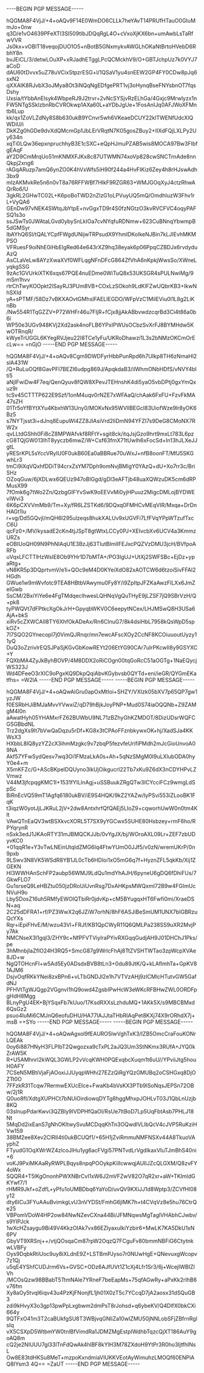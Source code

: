 ----BEGIN PGP MESSAGE-----

hQGMA8F4VjJ/+4+oAQv9F14E0WmDO6CLLk7heYAvT14PRUfHTauO0GIuMmJo+0nw
q3D/e1vO4639PFeXTl3Sl509tIbJDQqRgL4O+cVxoXjKX6bn+umAwbLsTaRfwVVR
Js0kx+vOBlT18veqojDUO1O5+nBotB5GNxmykvAWGLhOKaNtBrtoHVebD6RbhY8n
bvJEiCL/3/detwLOuXP+xRJadhETggLPcQCMckhV9/O+GBTJchpUz7k0VYJ7aCoD
dAU60tDvvx5uZ78uVCixStpzrESG+l/1QSaV1yu4snEEW2GP4FY0CDw8pJq6sxN2
qXXAIK8RJvbX3oJMya8Ot3iNQqNgEDfgePRT1vj3oHynqBseFNYsbnOT7fqsDshy
Uxsia/tYbbAnElsyk4WbpeRJ9J2trvr+2vNcSYSjvRzELhGa/4Gxjc9Mrwlyzx1n
FW5NTgSSkIzbnRbCVROkwp1AXa60L+aYDbJgUe+1FosAnIJq0AFJWoXFMntb6Lup
kk/qx1ZoVLZdNy8S8b630ukB9YCnvr5wh6VKeaeDCUY22klTWENfUdcXlQWDiU/i
DkKZg0hGDe9dvXdQMcmGp1JbLErVRqtN7K05gosZBuy2+IIXdFQjLXLPy2Uy634n
xqTi0LQw36epxnpruchhyB3E1cSXC+eQpHJmuPZAB5wis8MOCA97Bw3FIbfgEAqF
aY2D9CmMrqUo51mKNMXFJKx8c87UTWMN74xoVp828cwSNCTrnAde8nnQkpj2xng6
rAGqARuzp7amQ6ynZO0K4hVxWfs5iH90f244a4HvFIKiz6Zey4h8rHJswAdh3bx9
mIzAKMvkRe5n6n0vT8a76RFFWBf7HlkF9RZGR63+WMJGOqXyJ4ctzRhwAQrRo6/U
3gkRL2GHwTC02L+K6poBoTWD2nZlzG1oLPVuyUQ5mQ/OmdhluzW3Fhv1rL+VyQA6
GEnDw97vNEK4SWtqJbYtpE+nvGgxTD9r4S0fzNGtzO3kvRVCFVC4oqyPAFSQ1s3o
ssJSwTs0JWAtaLGvd0ybySnLkIOa7cvNYqfuRDNmw+623CuBNnqYbwmpB5dGMSyr
IbAYhQ6Sl/tQALYCpfFWgdUNijwTRPsudX9YhmlDKolkeNJBin7kLJIEvhMKMPSO
VFRuesF9oiNhE0iHbElgRed64e643rXZ9hq38eyak6p06PpqCZBDJx6rvdyduAzQ
AsCLaVeLw8AYzXwaXVf0WFLqgNFnDFcG864ZfVhA6nKpkjWwsSo/XWneLyqkgSSG
9zAc1GVUrkiXTK6xqs67PQE4nuEDme0WiTuQ8x53UKSGR4sPULNwiMg/9mSm1hvv
rtrChTwyKOOpkt2lSayRJ3PUm8VB+COxLzSOkoh9LdKlFZwUQbrKB3+IkwNhSXId
yA+sPTMF/58Dz7vBKXAOvtGMhsIFAELIEGDO/WFpVzC1MilEViu0l1L8g2LiKnBb
/Nw554R1TqGZZV+P72WHFr46u7FIjR+fCjx8jjAkABbvwdzcqrBd3Ci4t86a0b6i
WP50e3UGv948KVj2Xd2ask4noFLB6YPxIPWUsOCbzSvXrFJ8BYMHdw5KwOTRnqR/
kWyeTrUGGL6KYegRVJjeu22I8TCe1yFu/UKRoDhawzi1L3s2bNMzOKCmOrEcLw==
=nGjO
-----END PGP MESSAGE-----

hQGMA8F4VjJ/+4+oAQv8Cgm9DWDFyrHbbPunRpd6h7UIkp8TH6zNmaHl2slA431W
/Q+RuLuOQf8GavPFl7BEZI6udpg869J/ApqkdaB3/ilWhmONbHDfS/vNVY4bIti5
aNjIFwiDw4F7eq/QenQyuv8fQW8XPevJTEHnshK4di5yaO5vbDPtj0gxYmQxuz9r
tcSv45CTTTP622E9Szf/1onM4uqv0rNZE7xWFAaQ/chAak6FxFU+FzvFkMA47sZH
01Tr5oYfBYtXYu4KbxhW13Uny0/MOKvNx95WVlIBEGcI83UiofWze9lr8yOK6Bz5
s7NYTjsst3i+dJnq8EupuWl4ZZ8JIAsiVrd2IiDmN94YFZI7s9DeG8CMoNX7RW2x
qvLLtdGShh0Fi8cZ8MPWAfvkf8RFtY+sgit8ck/itqJsjGzo9hrt9mxLt783L6pz
cG8TQjGW013lhT8yyczb6mwZ/W+Csf63fmX71tUwIh6xFocSd+In13hJLXeJJgtL
yRESrKPL5sYccVRyIU0F0ukB60Ea0aBBRue70uWxJ+nfB8oonFT/MfJ5SKGwhLr3
tmCi9iXqVQxhfDDiT94crxZsYM7Dph9omNvjBMIgY0YAzQ+dU+Xo7rr3c/BriSHz
OZoqGuw/6jXDLwx6QEUz947oBIGgd/gDI3eAFTjb48uaXQWzuDK5cm6dRPMusX99
7fOmk6g7tWo2Zn/QzbgGIFYvSwK9oEEVvMi0yjHPuuz2MigcDMLojBYDWEvIWvi3
6K6pCXVVmMb9/Tm+Xy/fR6LZSTKd6/9DQxq0FMHCvMEqVIR/Mxqa+DrDnHAGt1lu
r+vg/Dd5GQvjl/mQH6I295ulzeqs8hukXALUv9xUGVFi7LfFVqYPpWTzufTxcC6U
qcFz0+/MV/kysadE2cKn4tjJSpT8gtWtxLCCy0PJ+XEIvcbXv6UCV4a3KmmzURZs
eOBIUoQH09N9PhNIAqU1E3BzJj63TIutBImlIFEJxcPQZVzDMU3jcH/BVfpoARFb
uVqxLFCTTlHzWsIE8Ob9YHr1D7bMTA+/PO3IgUJ+UtXj2SWFSBc+EjDz+ypaRtg+
vN8KR5p3DQprtvmV/e1i+QOc9eM4D0KYeiXdO82xAOTCW6d6tzoiSivFFAl2HGdh
GWue1w9mWvfotc9TEA8HBtbVAwymu0Fy8Y/i9ZpItpJFZKaAwzFlLXx6JmZeIGwb
SsCM/2BxiYiYe6e4FgTMdqeclhwesLQHNqVgQuTHyE9jLZSF7jQ9SBrVzH/Q+pk8
tyPWQVt7dFPtkcXgOkJrH+GpyqbWKV0C6eepytNCex/LHJMSwQ8H3USa6AjA+bkS
xiRv5cZXWCAII8TY6XhfOkADeAx/Rn6ClnuG7/8k4dsiHbL7958kQsWpD5spkOZ+
7l7SQO2GYnecopl7j0VimQJRnqr/mn7ewcAFscXOy2CcNF8KCOiuuoutUyzy11yQ
DuQ3oZzrivlrEQSJPaSjKGvGbKowREYt206EtYG90CAr7ulrPKcwII8y9GSYXC+Y
FQXbMA4ZyJkByhBOVP/4M8DDX2oRiCOgn00tqGoRcC51aOGTg+1NaEQycjWS323J
Wd4DFeeO3rXIC9oPgxKQ9DkpQqiAbvKGybvsb0QYTd+eni/ieGR/QYGmEKatfhs=
=W2lA
-----END PGP MESSAGE-----
-----BEGIN PGP MESSAGE-----

hQGMA8F4VjJ/+4+oAQwAiGru0apOxMtIoi+SHZY/VXIzk05bXV7p65QP7gw1yzJW
f0ESRbHJiBMJaMvvYVwxiZ/qD79hBjkJoyPNP+Mud0S74iaOQQNb+Z9ZAMgM4I0n
aAwatHyh05YHAMxrFZ62BUWbU9NL71zBZhyGhKZMDOT/8DizUDsrWQFCGSGBbdNL
Trz2dgXs9lt7bVwQaDqzu5rDf+KG8x3tCPAoFFznbkywxOK+hj/XadSJa4KKWsX3
HXbbL8lQ8yzYZ2cX3ihmMzgkc9v7zbqP5fezvfeUrifiPMdh2mJcGioUnvoA09NA
Akf57YFwSydQesv7wq3Oi1FMzaLkA0s+Ah+5qNzSMgM0I9uLXlubODA0hyY0e4+m
X5mKFZc/G+AScBKpelDQUyno3lkUjOikgucrI22Tb7xKu9Z6dX3nCDYHPvLZVmwz
V44M3jfcpqgKMC1I+1531fYILlnAgj+uSSBuukZRgQTw3ICYcciFCz9wmgLdSpSc
BiRnEcVQ59mT1Agfq6180ukBV/iE9S4HQK/9kZ2YAZw/IyPSvi553iZLooBK1FqK
t3iqzW0yotJjLJKRuL2jV+2dw8AntxhrfQfQAEj5LIoZ9+cqworhUwW0n0tm4Klt
VAwQTnEaQV3wtBSXkvcXORL5T7SX9yYGCwx5SUHE80Hsbzey+rmF6ho/RPYqrynR
nSxk3edJ1JKAoRTY31mJBMQCKJJb/0vYgJX/bj/WOroAXL09Lr+ZEF7zbUDyvKC0
+01qqR1e+Y3vTwLNEinUtqIdZMG6Iq4FtwYUmO0JJf5/v0zN/wremUKrP/0n9pxb
9LSwv3N8VK5WSdR8YB1JL0cTb6HDloi1xO5mG6q7f+HyznZFL5qkKb/Xij1ZGEKN
HI3WWHAnSchFP2aubp56WMJ9LdQu1mdYhAJH/6pyneU6gDQ6fDhiFUs/7GkwFLO7
Gu1srseQ9LeHBZtu050jzDRoUiUvnRsg7DxAHKpsMWQxmI72B9w4FGImUcNVuH9o
LbySDosZ16uh5RMfyEWOlQTbiRr0jdvKp+cM5BYugqxHT6Fwfi0mi/XraeDSN+aq
2C25dDFRA1+rf/PZ3WwX2q6JZiW7orhN/8hF6ASJiBeSmUM1UNX7bIGBRzuQcYXs
Rqr+iEpiFHvE/M/wzu43Vl+FRJf/KB1QpCWyR11Q6QMLPa238SS9uXR2MvjPy7Ak
NMCNseX3l1gql3/ZHY9c+NfPFVTViylraPYivRXGqqGudjAH9J01DHChJ1Pks/pe
3hMhnbjIaZfIO24H3RQ5+SmcG87g9WrlcFhAj8TtZVSHTWTao3zpWcpXVAe8JD+w
NgQTOHcnFI+w5Ad5Ey0ADsdxBVB8tLn3+0du89JtK/Q+kLAflmhTa+GpKV81AJM6
DsjvOqfRKkYNei8zxBPn6+vLTbGNDJl2e1h7VTVzAHj9zlCMlcHTutvGW5GafdNJ
PFHVtTgWJQgp2VGgnvI1hQ9owd4ZgsbIPwHcW3eWKcRFBHwZWL0ORDFpgHdH8Mgg
BLnyPgU4EK+BjYSqxFb7kUuo/17KsdRXXsLzhduMQ+1AKk5X/s9MBCBMxd6QsGz2
psuo4IuMi6CMJnQ6eofuDHU/HA77IAJJtaTHbRIAqPet8KXj74X9rORhdX7j+msB
=+SYo
-----END PGP MESSAGE-----
-----BEGIN PGP MESSAGE-----

hQGMA8F4VjJ/+4+oAQwAgxol9fEAURO5IwVghTxK3/IZB5OmcCraFouKONrLQEAk
0oy6i887HNyH3FLPIbT2Qwgozxa9cTxPL2aJQ3Um3StNKmx3RUfA+JYQ0kZrAW5K
R+U5AMhnrl2kWQL3GWLP2vVcqKWH0PQExqbcXuqm1t6uU//YPviiJtg5houH0AFY
7CSeN5MBtiVjaFjAOoxiJJUyqpWHhi27EZzQiRgYQzGMUBq2oCSHGxq8DjOZTt0O
7FFzkR31Tcqw7RermwEXUcEIce+FwaKb4bVsKX3PTb9lSoNqsJEPSn72OBw/2j1R
Q0uo8fI/XdtgXUPHCt7bNUiOirdiowqDYTg8hggMhxpJOHLvT03J1QbLnUzjb8KQ
03slnupPdarKwvi3QZBly9IVDPHfQaOI/RsUe7ltBoD7Lp5UqFbtAsb7PHLJ18Nt
5MqDd2ixEanS7gNhOKltwySvuMCDqqKhTn3OQwdlVLlbQcV4cJVP5RuKziHVw159
38BM2ee8Xev2CIRIl4ti0ukBCUQf1/+65H1jZviRmmuNMFNSXv44A8TkuoVAyphZ
FTyudG1OqXWrWZ4zlcoJlHu1yg6acFVgi57PNTvdLrVgdIkaxVIuTJmBhS40ni+6
voKJ9PxiMKAaRyRWPLBqys8npqPOOykpKiIIcwwqjAUIlJZcQLGXM/Q8zvFY4oWx
SQQR4+T5lKgOnonhPWXNBrCvI1xW6J2mVFZwV82O7qR2xr+aW+TKlmIdGKYwf7/1
rHMR9Jkf+oZdfL+yPfu1oUMBDbq6YaYoD/uvQV9KXiJJ1d8Wptp3/ZCVfHl08y12
dty6ICu3FYuAAuBvimkgLvU3nVYDSt/FmhG6jlMK7h+t4CVqVz8e5hu76CtrQe25
VBPomVDoW4HP2ow84NwNZevCXna44Bi/JFMNqwsMgTaglVHAbhCJwbv/s9YIPJck
1wXcHZsaygu9Bi49V4KkzOIAk7vx86EZlyaxuIkiYzbir6+MwLK7KA5DkU1xN6PV
GbyVT9XRSnj++/vtjQOsqaCm87rpW2OqzQ7FCguFv80bmmNBFiG6CtytnkwLVBFy
Oys9DqbkRtiUoc9uy8iXLdnE9Z+LSTBmPJyso7r0NUwHgE+QNevuxgWcopv7z1Qj
u5qE4YShfCUDJrm6Vs+GVSC+ODz6AJfUVt1Z1cXj4Lfr1Sr3/6j+WcejIWBIZIVh
/MCOsQzw98BBabT5TtmNAle7YRneF7beEapMs+75qfAGwRy+aPxKk2rIhB6v76fm
Xy8aOy5tvqI6iqv43u4PzKjFNonjfL1jh01X0zT5c7YCcqD7jA2aosx31dSQuGB3
zdi9kHvyX3o3gp13pwPpLxgbwm2dmPsT8rJohsd+q6ybeKV/Q4DlfX0bkCXi664y
9QTFxO41m3T2caBUkfgSU8T3WBjvqGNliZa10wIZMU50jNNLobSFjZBfrnRglsIq
vX5CSXpD5WtbmYW0tnlBfVimdRa1JDMZMgEstpIWdhbTqzcQjXT186AuY9goAQ8m
cQ2je2NIUUU7gl33lTnFdQwAk4hlBF8kYlH3M78ZXdoH9YtPr3R0ho3IjtfhINsL
Ow8E83tdHKSu8MeT+mzpoKxndmiaVIUKKVEotAyWimuhzLMOQf60ENPiAQ8IYsm3
4Q==
=ZaUT
-----END PGP MESSAGE-----

